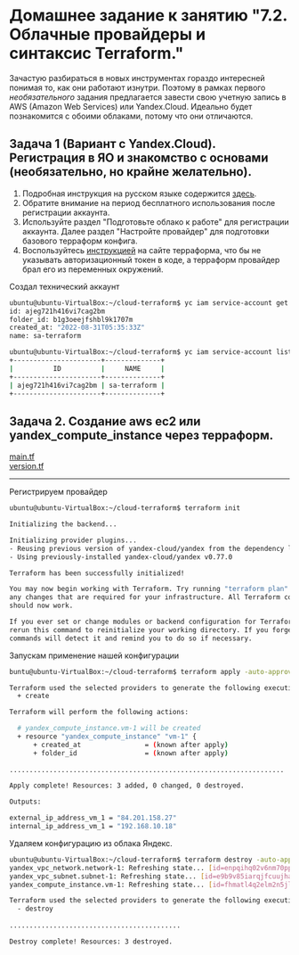 # Домашнее задание к занятию "7.2. Облачные провайдеры и синтаксис Terraform."

Зачастую разбираться в новых инструментах гораздо интересней понимая то, как они работают изнутри. 
Поэтому в рамках первого *необязательного* задания предлагается завести свою учетную запись в AWS (Amazon Web Services) или Yandex.Cloud.
Идеально будет познакомится с обоими облаками, потому что они отличаются. 

## Задача 1 (Вариант с Yandex.Cloud). Регистрация в ЯО и знакомство с основами (необязательно, но крайне желательно).

1. Подробная инструкция на русском языке содержится [здесь](https://cloud.yandex.ru/docs/solutions/infrastructure-management/terraform-quickstart).
2. Обратите внимание на период бесплатного использования после регистрации аккаунта. 
3. Используйте раздел "Подготовьте облако к работе" для регистрации аккаунта. Далее раздел "Настройте провайдер" для подготовки
базового терраформ конфига.
4. Воспользуйтесь [инструкцией](https://registry.terraform.io/providers/yandex-cloud/yandex/latest/docs) на сайте терраформа, что бы 
не указывать авторизационный токен в коде, а терраформ провайдер брал его из переменных окружений.

Создал технический аккаунт
```Bash
ubuntu@ubuntu-VirtualBox:~/cloud-terraform$ yc iam service-account get sa-terraform
id: ajeg721h416vi7cag2bm
folder_id: b1g3oeejfshbl9k1707m
created_at: "2022-08-31T05:35:33Z"
name: sa-terraform

ubuntu@ubuntu-VirtualBox:~/cloud-terraform$ yc iam service-account list --folder-id b1g3oeejfshbl9k1707m
+----------------------+--------------+
|          ID          |     NAME     |
+----------------------+--------------+
| ajeg721h416vi7cag2bm | sa-terraform |
+----------------------+--------------+


```

## Задача 2. Создание aws ec2 или yandex_compute_instance через терраформ. 

[main.tf](https://github.com/AlekseyDrobnyi/netology_devops/blob/main/7.2/etc/main.tf)  
[version.tf](https://github.com/AlekseyDrobnyi/netology_devops/blob/main/7.2/etc/version.tf)
 
---
Регистрируем провайдер
```bash
ubuntu@ubuntu-VirtualBox:~/cloud-terraform$ terraform init

Initializing the backend...

Initializing provider plugins...
- Reusing previous version of yandex-cloud/yandex from the dependency lock file
- Using previously-installed yandex-cloud/yandex v0.77.0

Terraform has been successfully initialized!

You may now begin working with Terraform. Try running "terraform plan" to see
any changes that are required for your infrastructure. All Terraform commands
should now work.

If you ever set or change modules or backend configuration for Terraform,
rerun this command to reinitialize your working directory. If you forget, other
commands will detect it and remind you to do so if necessary.
```

Запускам применение нашей конфигурации
```bash
buntu@ubuntu-VirtualBox:~/cloud-terraform$ terraform apply -auto-approve

Terraform used the selected providers to generate the following execution plan. Resource actions are indicated with the following symbols:
  + create

Terraform will perform the following actions:

  # yandex_compute_instance.vm-1 will be created
  + resource "yandex_compute_instance" "vm-1" {
      + created_at                = (known after apply)
      + folder_id                 = (known after apply)
      
.....................................................................

Apply complete! Resources: 3 added, 0 changed, 0 destroyed.

Outputs:

external_ip_address_vm_1 = "84.201.158.27"
internal_ip_address_vm_1 = "192.168.10.18"

```

Удаляем конфигурацию из облака Яндекс.
```bash
ubuntu@ubuntu-VirtualBox:~/cloud-terraform$ terraform destroy -auto-approve
yandex_vpc_network.network-1: Refreshing state... [id=enpqihq02v6nm70pp1u6]
yandex_vpc_subnet.subnet-1: Refreshing state... [id=e9b9v85iarqjfcuujham]
yandex_compute_instance.vm-1: Refreshing state... [id=fhmatl4q2elm2n5jl6t8]

Terraform used the selected providers to generate the following execution plan. Resource actions are indicated with the following symbols:
  - destroy
  
...........................................

Destroy complete! Resources: 3 destroyed.
```
